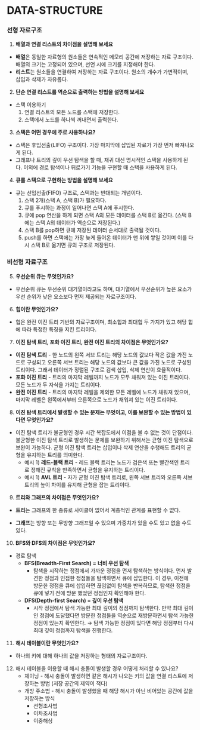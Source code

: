 # DATA-STRUCTURE

### **선형 자료구조**

1. **배열과 연결 리스트의 차이점을 설명해 보세요**
- **배열**은 동일한 자료형의 원소들은 연속적인 메모리 공간에 저장하는 자료 구조이다. 배열의 크기는 고정되어 있으며, 선언 시에 크기를 지정해야 한다.
- **리스트**는 원소들을 연결하여 저장하는 자료 구조이다. 원소의 개수가 가변적이며, 삽입과 삭제가 자유롭다.
2. **단순 연결 리스트를 역순으로 출력하는 방법을 설명해 보세요**
- 스택 이용하기
    1. 연결 리스트의 모든 노드를 스택에 저장한다.
    2. 스택에서 노드를 하나씩 꺼내면서 출력한다.
3. **스택은 어떤 경우에 주로 사용하나요?**
- 스택은 후입선출(LIFO) 구조이다. 가장 마지막에 삽입된 자료가 가장 먼저 빠져나오게 된다.
- 그래프나 트리의 깊이 우선 탐색을 할 때, 재귀 대신 명시적인 스택을 사용하게 된다. 이외에 경로 탐색이나 뒤로가기 기능을 구현할 때 스택을 사용하게 된다.
4. **큐를 스택으로 구현하는 방법을 설명해 보세요**
- 큐는 선입선출(FIFO) 구조로, 스택과는 반대되는 개념이다.
    1. 스택 2개(스택 A, 스택 B)가 필요하다.
    2. 큐를 푸시하는 과정이 일어나면 스택 A에 푸시한다. 
    3. 큐에 pop 연산을 하게 되면 스택 A의 모든 데이터를 스택 B로 옮긴다. (스택 B에는 스택 A의 데이터가 역순으로 저장된다.)
    4. 스택 B를 pop하면 큐에 저장된 데이터 순서대로 출력될 것이다.
    5. push를 하면 스택에는 가장 늦게 들어온 데이터가 맨 위에 쌓일 것이며 이를 다시 스택 B로 옮기면 큐의 구조로 저장된다.

### **비선형 자료구조**

5. **우선순위 큐는 무엇인가요?**
- 우선순위 큐는 우선순위 대기열이라고도 하며, 대기열에서 우선순위가 높은 요소가 우선 순위가 낮은 요소보다 먼저 제공되는 자료구조이다.
6. **힙이란 무엇인가요?**
- 힙은 완전 이진 트리 기반의 자료구조이며, 최소힙과 최대힙 두 가지가 있고 해당 힙에 따라 특정한 특징을 지킨 트리이다.
7. **이진 탐색 트리, 포화 이진 트리, 완전 이진 트리의 차이점은 무엇인가요?**
- **이진 탐색 트리** - 한 노드의 왼쪽 서브 트리는 해당 노드의 값보다 작은 값을 가진 노드로 구성되고 오른쪽 서브 트리는 해당 노드의 값보다 큰 값을 가진 노드로 구성된 트리이다. 그래서 데이터가 정렬된 구조로 검색 삽입, 삭제 연산이 효율적이다.
- **포화 이진 트리** - 트리의 마지막 레벨까지 노드가 모두 채워져 있는 이진 트리이다. 모든 노드가 두 자식을 가지는 트리이다.
- **완전 이진 트리** - 트리의 마지막 레벨을 제외한 모든 레벨에 노드가 채워져 있으며, 마지막 레벨은 왼쪽에서부터 오른쪽으로 노드가 채워져 있는 이진 트리이다.

8. **이진 탐색 트리에서 발생할 수 있는 문제는 무엇이고, 이를 보완할 수 있는 방법이 있다면 무엇인가요?**
- 이진 탐색 트리가 불균형인 경우 시간 복잡도에서 이점을 볼 수 없는 것이 단점이다. 불균형한 이진 탐색 트리로 발생하는 문제를 보완하기 위해서는 균형 이진 탐색으로 보완이 가능하다. 균형 이진 탐색 트리는 삽입이나 삭제 연산을 수행해도 트리의 균형을 유지하는 트리를 의미한다.
    - 예시 1) **레드-블랙 트리** - 레드 블랙 트리는 노드가 검은색 또는 빨간색인 트리로 정해진 규칙을 만족하면서 균형을 유지하는 트리이다.
    - 예시 1) **AVL 트리** - 자가 균형 이진 탐색 트리로, 왼쪽 서브 트리와 오른쪽 서브 트리의 높이 차이를 유지해 균형을 잡는 트리이다.
9. **트리와 그래프의 차이점은 무엇인가요?**

- **트리**는 그래프의 한 종류로 사이클이 없어서 계층적인 관계를 표현할 수 없다.

- **그래프**는 방향 또는 무방향 그래프일 수 있으며 가중치가 있을 수도 있고 없을 수도 있다.

10. **BFS와 DFS의 차이점은 무엇인가요?**
- 경로 탐색
    - **BFS(Breadth-First Search) = 너비 우선 탐색**
        - 탐색을 시작하는 정점에서 가까운 정점을 먼저 탐색하는 방식이다. 먼저 발견한 정점과 인접한 정점들을 탐색하면서 큐에 삽입한다. 이 경우, 이전에 방문한 정점을 큐에 삽입하면 끊임없이 탐색을 반복하므로, 탐색한 정점을 큐에 넣기 전에 방문 했었던 정점인지 확인해야 한다.
    - **DFS(Depth-first Search) = 깊이 우선 탐색**
        - 시작 정점에서 탐색 가능한 최대 깊이의 정점까지 탐색한다. 만약 최대 깊이인 정점에 도달했다면 방문한 정점들을 역순으로 재방문하면서 탐색 가능한 정점이 있는지 확인한다. → 탐색 가능한 정점이 있다면 해당 정점부터 다시 최대 깊이 정점까지 탐색을 진행한다.
    
11. **해시 테이블이란 무엇인가요?**
- 하나의 키에 대해 하나의 값을 저장하는 형태의 자료구조이다.
12. 해시 테이블을 이용할 때 해시 충돌이 발생할 경우 어떻게 처리할 수 있나요?
    - 체이닝 - 해시 충돌이 발생하면 같은 해시가 나오는 키의 값을 연결 리스트에 저장하는 방법 (저장 공간의 제약이 적다)
    - 개방 주소법 - 해시 충돌이 발생했을 때 해당 해시가 아닌 비어있는 공간에 값을 저장하는 방식
        - 선형조사법
        - 이차조사법
        - 이중해싱
